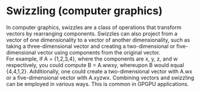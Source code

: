 # Swizzling (computer graphics)

In computer graphics, swizzles are a class of operations that transform vectors by rearranging components. Swizzles can also project from a vector of one dimensionality to a vector of another dimensionality, such as taking a three-dimensional vector and creating a two-dimensional or five-dimensional vector using components from the original vector.  
For example, if A = {1,2,3,4}, where the components are x, y, z, and w respectively, you could compute B = A.wwxy, whereupon B would equal {4,4,1,2}. Additionally, one could create a two-dimensional vector with A.wx or a five-dimensional vector with A.xyzwx. Combining vectors and swizzling can be employed in various ways. This is common in GPGPU applications.
